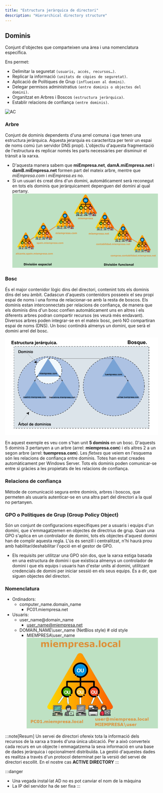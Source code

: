 ```yaml
---
title: "Estructura jeràrquica de directori"
description: "Hierarchical directory structure"
---
```


## Dominis

Conjunt d'objectes que comparteixen una àrea i una nomenclatura específica.

Ens permet:
- Delimitar la seguretat `(usuaris, accés, recursos…)`.
- Replicar la informació `(unitats de còpies de seguretat)`.
- Aplicació de Polítiques de Grup `(influeixen al domini)`.
- Delegar permisos administratius `(entre dominis o objectes del domini)`.
- Organitzat en Arbres i Boscos `(estructura jeràrquica)`.
- Establir relacions de confiança `(entre dominis)`.

![AC](https://media.licdn.com/dms/image/v2/D4E12AQEvAm6Fu3mMIA/article-inline_image-shrink_1000_1488/article-inline_image-shrink_1000_1488/0/1655800725708?e=2147483647&v=beta&t=7oJZbfvpKqB-AKw0ePv-JKpLD5oYRatalc0lbJOpmKk)

### Arbre
Conjunt de dominis dependents d'una arrel comuna i que tenen una estructura jeràrquica. Aquesta jerarquia es caracteritza per tenir un espai de noms comú (un servidor DNS propi). L'objectiu d'aquesta fragmentació de l'estructura és replicar només les parts necessàries per disminuir el trànsit a la xarxa.

  - D'aquesta manera sabem que **miEmpresa.net**, **damA.miEmpresa.net** i **damB.miEmpresa.net** formen part del mateix arbre, mentre que _miEmpresa.com_ i _miEmpresa.es_ no.
  - Si un usuari és creat dins d'un domini, automàticament serà reconegut en tots els dominis que jeràrquicament depenguen del domini al qual pertany.
![arbre](../../../../assets/ut6/06_division.png)

### Bosc
És el major contenidor lògic dins del directori, contenint tots els dominis dins del seu àmbit. Cadascun d'aquests contenidors posseeix el seu propi espai de noms i una forma de relacionar-se amb la resta de boscos. Els dominis estan interconnectats per relacions de confiança, de manera que els dominis dins d'un bosc confien automàticament uns en altres i els diferents arbres podran compartir recursos (es veurà més endavant).
Diversos arbres poden integrar-se en el mateix bosc, però NO compartiran espai de noms (DNS).
Un bosc contindrà almenys un domini, que serà el domini arrel del bosc.

![bosc](../../../../assets/ut6/07_bosque.png)

En aquest exemple es veu com s'han unit **5 dominis** en un bosc. D'aquests 5 dominis 3 pertanyen a un arbre (arrel: **miempresa.com**) i els altres 2 a un segon arbre (arrel: **tuempresa.com**).
Les _fletxes_ que veiem en l'esquema són les relacions de confiança entre dominis. Totes han estat creades automàticament per Windows Server. Tots els dominis poden comunicar-se entre si gràcies a les propietats de les relacions de confiança.

### Relacions de confiança
Mètode de comunicació segura entre dominis, arbres i boscos, que permeten als usuaris autenticar-se en una altra part del directori a la qual no pertanyen.

### GPO o Polítiques de Grup (Group Policy Object)
Són un conjunt de configuracions específiques per a usuaris i equips d'un domini, que s'emmagatzemen en objectes de directrius de grup. Quan una GPO s'aplica en un controlador de domini, tots els objectes d'aquest domini han de complir aquesta regla. L'ús és senzill i centralitzat, n'hi haurà prou amb habilitar/deshabilitar l'opció en el gestor de GPO.

  - Els requisits per utilitzar una GPO són dos, que la xarxa estiga basada en una estructura de domini i que existisca almenys un controlador de domini i que els equips i usuaris han d'estar units al domini, utilitzant credencials de domini per iniciar sessió en els seus equips. És a dir, que siguen objectes del directori.

### Nomenclatura
- Ordinadors: 
  - computer_name.domain_name
    - PC01.miempresa.net
- Usuaris:
  - user_name@domain_name
    - user_name@miempresa.net
  - DOMAIN_NAME\user_name (NetBios style) # old style
    - MIEMPRESA\user_name
  ![naming](../../../../assets/ut6/08_nomenclatura.png)

:::note[Resum]
Un servei de directori ofereix tota la informació dels recursos de la xarxa a través d'una única ubicació. Per a això converteix cada recurs en un objecte i emmagatzema la seva informació en una base de dades jeràrquica i opcionalment distribuïda. La gestió d'aquestes dades es realitza a través d'un protocol determinat per la versió del servei de directori escollit. En el nostre cas **ACTIVE DIRECTORY**
:::

:::danger
- Una vegada instal·lat AD no es pot canviar el nom de la màquina
- La IP del servidor ha de ser fixa
:::